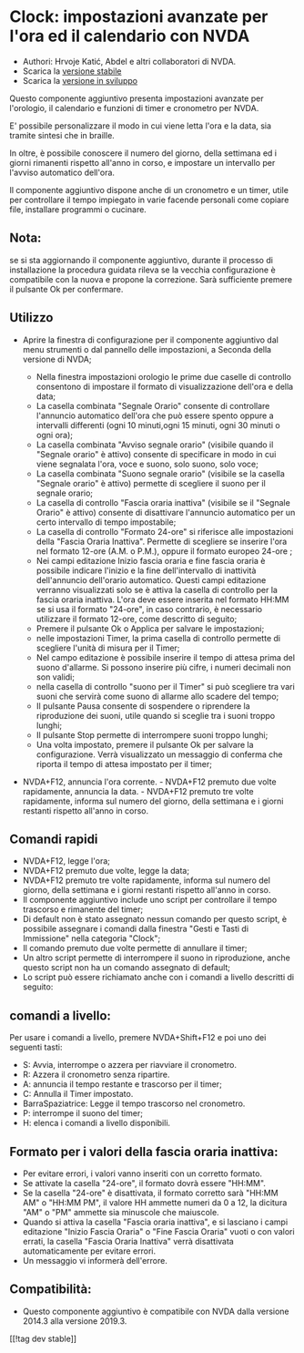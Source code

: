 # Clock: impostazioni avanzate per l'ora ed il calendario con NVDA #

* Authori: Hrvoje Katić, Abdel e altri collaboratori di NVDA.
* Scarica la [versione stabile][1]
* Scarica la [versione in sviluppo][2]


Questo componente aggiuntivo presenta impostazioni avanzate per l'orologio,
il calendario e funzioni di timer e cronometro per NVDA.

E' possibile personalizzare il modo in cui viene letta l'ora e la data, sia
tramite sintesi che in braille.

In oltre, è possibile conoscere il numero del giorno, della settimana ed i
giorni rimanenti rispetto all'anno in corso, e impostare un intervallo per
l'avviso automatico dell'ora.

Il componente aggiuntivo dispone anche di un cronometro e un timer, utile
per controllare il tempo impiegato in varie facende personali come copiare
file, installare programmi o cucinare.

## Nota:

se si sta aggiornando il componente aggiuntivo, durante il processo di
installazione la procedura guidata rileva se la vecchia configurazione è
compatibile con la nuova e propone la correzione. Sarà sufficiente premere
il pulsante Ok per confermare.

## Utilizzo

* Aprire la finestra di configurazione per il componente aggiuntivo dal menu
  strumenti o dal pannello delle impostazioni, a Seconda della versione di
  NVDA;

    * Nella finestra impostazioni orologio le prime due caselle di controllo
      consentono di impostare il formato di visualizzazione dell'ora e della
      data;
    * La casella combinata "Segnale Orario" consente di controllare
      l'annuncio automatico dell'ora che può essere spento oppure a
      intervalli differenti (ogni 10 minuti,ogni 15 minuti, ogni 30 minuti o
      ogni ora);
    * La casella combinata "Avviso segnale orario" (visibile quando il
      "Segnale orario" è attivo) consente di specificare in modo in cui
      viene segnalata l'ora, voce e suono, solo suono, solo voce;
    * La casella combinata "Suono segnale orario" (visibile se la casella
      "Segnale orario" è attivo) permette di scegliere il suono per il
      segnale orario;
    * La casella di controllo "Fascia oraria inattiva" (visibile se il
      "Segnale Orario" è attivo) consente di disattivare l'annuncio
      automatico per un certo intervallo di tempo impostabile;
    * La casella di controllo "Formato 24-ore" si riferisce alle
      impostazioni della "Fascia Oraria Inattiva". Permette di scegliere se
      inserire l'ora nel formato 12-ore (A.M. o  P.M.), oppure il formato
      europeo 24-ore ;
    * Nei campi editazione Inizio fascia oraria e fine fascia oraria è
      possibile indicare l'inizio e la fine dell'intervallo di inattività
      dell'annuncio dell'orario automatico. Questi campi editazione verranno
      visualizzati solo se è attiva la casella di controllo per la fascia
      oraria inattiva. L'ora deve essere inserita nel formato HH:MM se si
      usa il formato "24-ore", in caso contrario, è necessario utilizzare il
      formato 12-ore, come descritto di seguito;
    * Premere il pulsante Ok o Applica per salvare le impostazioni;
    * nelle impostazioni Timer, la prima casella di controllo permette di
      scegliere l'unità di misura per il Timer;
    * Nel campo editazione è possibile inserire il tempo di attesa prima del
      suono d'allarme. Si possono inserire più cifre, i numeri decimali non
      son validi;
    * nella casella di controllo "suono per il Timer" si può scegliere tra
      vari suoni che servirà come suono di allarme allo scadere del tempo;
    * Il pulsante Pausa consente di sospendere o riprendere la riproduzione
      dei suoni, utile quando si sceglie tra i suoni troppo lunghi;
    * Il pulsante Stop permette di interrompere suoni troppo lunghi;
    * Una volta impostato, premere il pulsante Ok per salvare la
      configurazione. Verrà visualizzato un messaggio di conferma che
      riporta il tempo di attesa impostato per il timer;

* NVDA+F12, annuncia l'ora corrente. - NVDA+F12 premuto  due volte
  rapidamente, annuncia la data. - NVDA+F12 premuto tre volte rapidamente,
  informa sul numero del giorno, della  settimana e i giorni restanti
  rispetto all'anno in corso. 

## Comandi rapidi

* NVDA+F12, legge l'ora;
* NVDA+F12 premuto due volte, legge la data;
* NVDA+F12 premuto tre volte rapidamente, informa sul numero del giorno,
  della  settimana e i giorni restanti rispetto all'anno in corso. 
* Il componente aggiuntivo include uno script per controllare il tempo
  trascorso e rimanente del timer;
* Di default non è stato assegnato nessun comando per questo script, è
  possibile assegnare i comandi  dalla finestra "Gesti e Tasti di
  Immissione" nella categoria "Clock";
* Il comando premuto due volte permette di annullare il timer;
* Un altro script permette di interrompere il suono in riproduzione, anche
  questo script non ha un comando assegnato di default;
* Lo script può essere richiamato anche con i comandi a livello descritti di
  seguito:

## comandi a livello:

Per usare i comandi a livello, premere NVDA+Shift+F12 e poi uno dei seguenti
tasti:

* S: Avvia, interrompe o azzera per riavviare il cronometro.
* R: Azzera il cronometro senza ripartire.
* A: annuncia il tempo restante e trascorso per il timer;
* C: Annulla il Timer impostato.
* BarraSpaziatrice: Legge il tempo trascorso nel cronometro.
* P: interrompe il suono del timer;
* H: elenca i comandi a livello disponibili.

## Formato per i valori della fascia oraria inattiva:

* Per evitare errori, i valori vanno inseriti con un corretto formato.
* Se attivate la casella "24-ore", il formato dovrà essere "HH:MM".
* Se la casella "24-ore" è disattivata, il formato corretto sarà "HH:MM AM"
  o "HH:MM PM", il valore HH ammette numeri da 0 a 12, la dicitura "AM" o
  "PM" ammette sia minuscole che maiuscole.
* Quando si attiva la casella "Fascia oraria inattiva", e si lasciano  i
  campi editazione "Inizio Fascia Oraria" o "Fine Fascia Oraria" vuoti o con
  valori errati, la casella "Fascia Oraria Inattiva" verrà disattivata
  automaticamente per evitare errori.
* Un messaggio vi informerà dell'errore.

## Compatibilità:

* Questo componente aggiuntivo è compatibile con NVDA dalla versione 2014.3
  alla versione 2019.3.


[[!tag dev stable]]

[1]: https://addons.nvda-project.org/files/get.php?file=cac

[2]: https://addons.nvda-project.org/files/get.php?file=cac-dev

